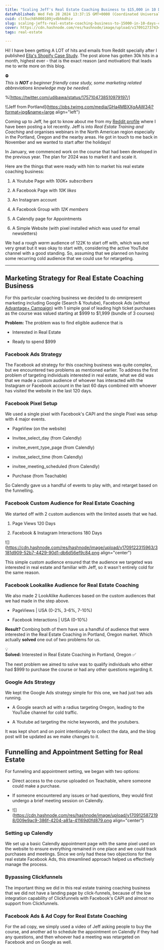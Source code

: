 ```yaml
---
title: "Scaling Jeff's Real Estate Coaching Business to $15,000 in 10 Days [Case Study]"
datePublished: Wed Feb 28 2024 13:37:15 GMT+0000 (Coordinated Universal Time)
cuid: clt5uch8h000109jvdbhkdhiv
slug: scaling-jeffs-real-estate-coaching-business-to-15000-in-10-days-case-study
cover: https://cdn.hashnode.com/res/hashnode/image/upload/v1709127374346/82bd4230-e7fa-4996-8239-4ec281223f01.png
tags: real-estate

---
```


Hi! I have been getting A LOT of hits and emails from Reddit specially after I published [Ella's Shopify Case Study](https://nikhil.pro/scaling-e-commerce-business-to-50k-using-paid-ads). The post alone has gotten 30k hits in a month, highest ever - that is the exact reason (and motivation) that leads me to write more on this blog.

<div data-node-type="callout">
<div data-node-type="callout-emoji">⛔</div>
<div data-node-type="callout-text"><em>This is </em><strong><em>NOT</em></strong><em> a beginner friendly case study, some marketing related abbreviations knowledge may be needed.</em></div>
</div>

%[https://twitter.com/udibawa/status/1757104738510979197/] 

![Jeff from Portland](https://pbs.twimg.com/media/GHa4MBXXgAAW34j?format=jpg&name=large align="left")

Coming up to Jeff, he got to know about me from my [Reddit profile](https://www.reddit.com/user/nikhilsharmass) where I have been posting a lot recently. Jeff is into *Real Estate Training and Coaching* and organises webinars in the North American region especially in the Portland, Oregon and the nearby areas. He got in touch to me back in November and we wanted to start after the holidays!

In January, we commenced work on the course that had been developed in the previous year. The plan for 2024 was to market it and scale it.

Here are the things that were ready with him to market his real estate coaching business:

1. A Youtube Page with *100K+ subscribers*
    
2. A Facebook Page with *10K likes*
    
3. An Instagram account
    
4. A Facebook Group with *12K members*
    
5. A Calendly page for Appointments
    
6. A Simple Website (with pixel installed which was used for email newsletters)
    

We had a rough *warm* audience of 122K to start off with, which was not very great but it was okay to start with, considering the active YouTube channel with a good standing. So, assuming that we planned on having some recurring cold audience that we could use for retargeting.

---

## Marketing Strategy for Real Estate Coaching Business

For this particular coaching business we decided to do omnipresent marketing including Google (Search & Youtube), Facebook Ads (without [Advantage+ Campaign](https://nikhil.pro/what-is-advantage-shopping-in-facebook-meta-ads)) with 1 simple goal of leading high ticket purchases as the course was valued starting at $999 to $1,999 (bundle of 3 courses)

**Problem:** The problem was to find eligible audience that is

* Interested in Real Estate
    
* Ready to spend $999
    

### Facebook Ads Strategy

The Facebook ad strategy for this coaching business was quite complex, but we encountered two problems as mentioned earlier. To address the first problem of targeting individuals interested in real estate, what we did was that we made a custom audience of whoever has interacted with the Instagram or Facebook account in the last 60 days combined with whoever has visited the website in the last 120 days.

### **Facebook Pixel Setup**

We used a single pixel with Facebook's CAPI and the single Pixel was setup with 4 major events.

* PageView (on the website)
    
* Invitee\_select\_day (from Calendly)
    
* invitee\_event\_type\_page (from Calendly)
    
* invitee\_select\_time (from Calendly)
    
* invitee\_meeting\_scheduled (from Calendly)
    
* Purchase (from Teachable)
    

So Calendly gave us a handful of events to play with, and retarget based on the funnelling.

### **Facebook Custom Audience for Real Estate Coaching**

We started off with 2 custom audiences with the limited assets that we had.

1. Page Views 120 Days
    
2. Facebook & Instagram Interactions 180 Days
    

![](https://cdn.hashnode.com/res/hashnode/image/upload/v1709122315963/3181d909-52b7-4429-90d1-db6d56ef9c84.png align="center")

This simple custom audience ensured that the audience we targeted was interested in real estate and familiar with Jeff, so it wasn't entirely cold for the same reason.

### **Facebook Lookalike Audience for Real Estate Coaching**

We also made 2 LookAlike Audiences based on the custom audiences that we had made in the step above.

* PageViews | USA (0-2%, 3-6%, 7-10%)
    
* Facebook Interactions | USA (0-10%)
    

**Result?** Combing both of them have us a handful of audience that were interested in the Real Estate Coaching in Portland, Oregon market. Which actually **solved** one out of two problems for us.

<div data-node-type="callout">
<div data-node-type="callout-emoji">💡</div>
<div data-node-type="callout-text"><strong>Solved: </strong>Interested in Real Estate Coaching in Portland, Oregon ✅</div>
</div>

The next problem we aimed to solve was to qualify individuals who either had $999 to purchase the course or had any other questions regarding it.

### **Google Ads Strategy**

We kept the Google Ads strategy simple for this one, we had just two ads running.

* A Google search ad with a radius targeting Oregon, leading to the YouTube channel for cold traffic.
    
* A Youtube ad targeting the niche keywords, and the youtubers.
    

It was kept short and on point intentionally to collect the data, and the blog post will be updated as we make changes to it.

## **Funnelling and Appointment Setting for Real Estate**

For funneling and appointment setting, we began with two options:

* Direct access to the course uploaded on Teachable, where someone could make a purchase.
    
* If someone encountered any issues or had questions, they would first undergo a brief meeting session on Calendly.
    
* ![](https://cdn.hashnode.com/res/hashnode/image/upload/v1709125872198/009e9ac9-386f-4204-a81a-41169d0fd879.png align="center")
    

### Setting up Calendly

We set up a basic Calendly appointment page with the same pixel used on the website to ensure everything remained in one place and we could track purchases and meetings. Since we only had these two objections for the real estate Facebook Ads, this streamlined approach helped us effectively manage the process.

### Bypassing Clickfunnels

The important thing we did in this real estate training coaching business that we did not have a landing page by click-funnels, because of the low integration capability of Clickfunnels with Facebook's CAPI and almost no support from Clickfunnels.

### Facebook Ads & Ad Copy for Real Estate Coaching

For the ad copy, we simply used a video of Jeff asking people to buy the course, and another ad to schedule the appointment on Calendly if they had any questions, and then whoever had a meeting was retargeted on Facebook and on Google as well.